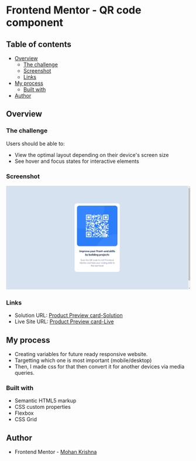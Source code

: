 # Frontend Mentor - QR code component

## Table of contents

- [Overview](#overview)
  - [The challenge](#the-challenge)
  - [Screenshot](#screenshot)
  - [Links](#links)
- [My process](#my-process)
  - [Built with](#built-with)
- [Author](#author)

## Overview

### The challenge

Users should be able to:

- View the optimal layout depending on their device's screen size
- See hover and focus states for interactive elements

### Screenshot

![](./screenshot.png)

### Links

- Solution URL: [Product Preview card-Solution](https://github.com/Mohan823/product-preview-card-component.git)
- Live Site URL: [Product Preview card-Live](https://mohan823.github.io/product-preview-card-component/)

## My process

- Creating variables for future ready responsive website.
- Targetting which one is most important (mobile/desktop)
- Then, I made css for that then convert it for another devices via media queries.

### Built with

- Semantic HTML5 markup
- CSS custom properties
- Flexbox
- CSS Grid

## Author

- Frontend Mentor - [Mohan Krishna](https://www.frontendmentor.io/profile/Mohan823)
